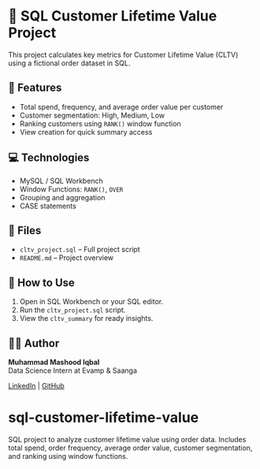 # 🧾 SQL Customer Lifetime Value Project

This project calculates key metrics for Customer Lifetime Value (CLTV) using a fictional order dataset in SQL.

## 📌 Features

- Total spend, frequency, and average order value per customer
- Customer segmentation: High, Medium, Low
- Ranking customers using `RANK()` window function
- View creation for quick summary access

## 💻 Technologies

- MySQL / SQL Workbench
- Window Functions: `RANK()`, `OVER`
- Grouping and aggregation
- CASE statements

## 📁 Files

- `cltv_project.sql` – Full project script
- `README.md` – Project overview

## 🚀 How to Use

1. Open in SQL Workbench or your SQL editor.
2. Run the `cltv_project.sql` script.
3. View the `cltv_summary` for ready insights.

## 👨‍💻 Author

**Muhammad Mashood Iqbal**  
Data Science Intern at Evamp & Saanga

[LinkedIn](https://linkedin.com/in/mashoodiqbal) | [GitHub](https://github.com/mashood708)
# sql-customer-lifetime-value
SQL project to analyze customer lifetime value using order data. Includes total spend, order frequency, average order value, customer segmentation, and ranking using window functions.
